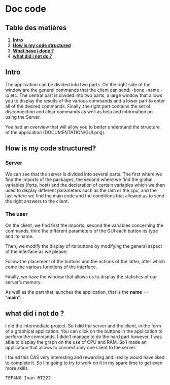 <h1> Doc code</h1>

## Table des matières

1. [__Intro__](#Intro) 
2. [__How is my code structured__](#How-is-my-code-structured)
3. [__What have i done ?__](#What-have-i-done-?) 
4. [__what did i not do ?__](#what-did-i-not-do-?)


## Intro

The application can be divided into two parts.
On the right side of the window are the general commands that the client can send:
-bone
-name
-ip etc.
The central part is divided into two parts, a large window that allows you to display the results of the various commands and a lower part to enter all of the desired commands. Finally, the right part contains the set of disconnection and clear commands as well as help and information on using the Server.

You had an overview that will allow you to better understand the structure of the application (DOCUMENTATION\GUI.png).


## How is my code structured?

### Server
We can see that the server is divided into several parts. The first where we find the imports of the packages, the second where we find the global variables (forts, host) and the declaration of certain variables which we then used to display different parameters such as the ram or the cpu, and the last where we find the main code and the conditions that allowed us to send the right answers to the client.



### The user


On the client, we find first the imports, second the variables concerning the commands, third the different parameters of the GUI each button its type and its name.


Then, we modify the display of its buttons by modifying the general aspect of the interface as we please.


Follow the placement of the buttons and the actions of the latter, after which come the various functions of the interface.


Finally, we have the window that allows us to display the statistics of our server’s memory.




As well as the part that launches the application, that is the __name__ == "__main__": .


## what did i not do ?

I did the intermediate project. So I did the server and the client, in the form of a graphical application. You can click on the buttons in the application to perform the commands.
I didn’t manage to do the hard part however, I was able to display the graph on the use of CPU and RAM. So I made an application that allows to connect only one client to the server.

I found this CAS very interesting and rewarding and I really would have liked to complete it.
So I’m going to try to work on it in my spare time to get even more skills. 


<pre>TEFANG Ivan RT222 <pre>